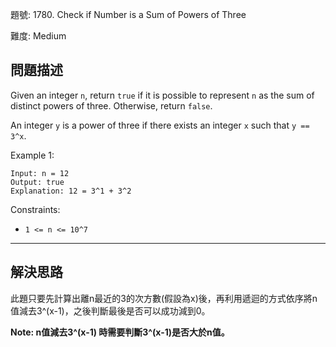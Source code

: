 題號: 1780. Check if Number is a Sum of Powers of Three

難度: Medium

## 問題描述
Given an integer `n`, return `true` if it is possible to represent `n` as the sum of distinct powers of three. Otherwise, return `false`.

An integer `y` is a power of three if there exists an integer `x` such that `y == 3^x`.

Example 1:

```
Input: n = 12
Output: true
Explanation: 12 = 3^1 + 3^2
```

Constraints:

- `1 <= n <= 10^7`


---
## 解決思路

此題只要先計算出離n最近的3的次方數(假設為x)後，再利用遞迴的方式依序將n值減去3^(x-1)，之後判斷最後是否可以成功減到0。

**Note: n值減去3^(x-1) 時需要判斷3^(x-1)是否大於n值。**
